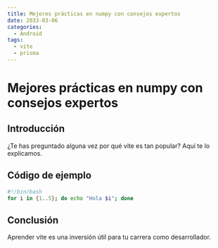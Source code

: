```yaml
---
title: Mejores prácticas en numpy con consejos expertos
date: 2033-03-06
categories:
  - Android
tags:
  - vite
  - prisma
---
```


# Mejores prácticas en numpy con consejos expertos

## Introducción

¿Te has preguntado alguna vez por qué vite es tan popular? Aquí te lo explicamos.

## Código de ejemplo

```bash
#!/bin/bash
for i in {1..5}; do echo "Hola $i"; done
```

## Conclusión

Aprender vite es una inversión útil para tu carrera como desarrollador.